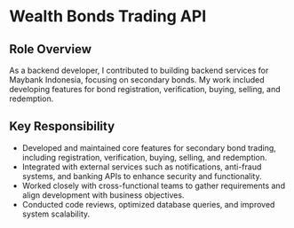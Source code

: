 # Wealth Bonds Trading API

## Role Overview

As a backend developer, I contributed to building backend services for Maybank Indonesia, focusing on secondary bonds. My work included developing features for bond registration, verification, buying, selling, and redemption.

## Key Responsibility

- Developed and maintained core features for secondary bond trading, including registration, verification, buying, selling, and redemption.
- Integrated with external services such as notifications, anti-fraud systems, and banking APIs to enhance security and functionality.
- Worked closely with cross-functional teams to gather requirements and align development with business objectives.
- Conducted code reviews, optimized database queries, and improved system scalability.